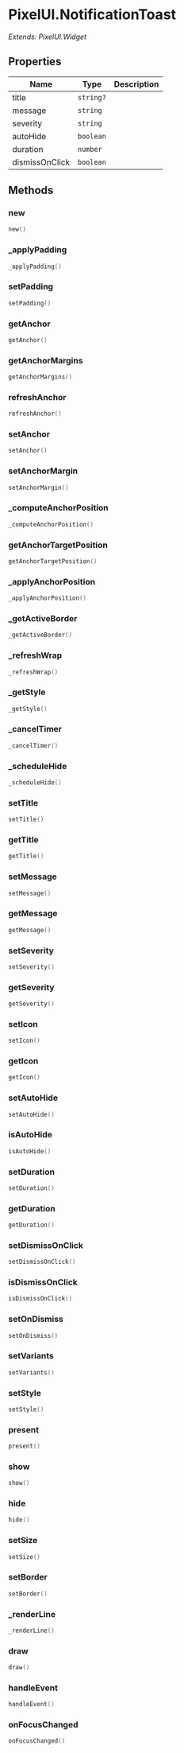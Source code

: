 # PixelUI.NotificationToast

*Extends: PixelUI.Widget*

## Properties

| Name | Type | Description |
|------|------|-------------|
| title | `string?` |  |
| message | `string` |  |
| severity | `string` |  |
| autoHide | `boolean` |  |
| duration | `number` |  |
| dismissOnClick | `boolean` |  |

## Methods

### new

```lua
new()
```

### _applyPadding

```lua
_applyPadding()
```

### setPadding

```lua
setPadding()
```

### getAnchor

```lua
getAnchor()
```

### getAnchorMargins

```lua
getAnchorMargins()
```

### refreshAnchor

```lua
refreshAnchor()
```

### setAnchor

```lua
setAnchor()
```

### setAnchorMargin

```lua
setAnchorMargin()
```

### _computeAnchorPosition

```lua
_computeAnchorPosition()
```

### getAnchorTargetPosition

```lua
getAnchorTargetPosition()
```

### _applyAnchorPosition

```lua
_applyAnchorPosition()
```

### _getActiveBorder

```lua
_getActiveBorder()
```

### _refreshWrap

```lua
_refreshWrap()
```

### _getStyle

```lua
_getStyle()
```

### _cancelTimer

```lua
_cancelTimer()
```

### _scheduleHide

```lua
_scheduleHide()
```

### setTitle

```lua
setTitle()
```

### getTitle

```lua
getTitle()
```

### setMessage

```lua
setMessage()
```

### getMessage

```lua
getMessage()
```

### setSeverity

```lua
setSeverity()
```

### getSeverity

```lua
getSeverity()
```

### setIcon

```lua
setIcon()
```

### getIcon

```lua
getIcon()
```

### setAutoHide

```lua
setAutoHide()
```

### isAutoHide

```lua
isAutoHide()
```

### setDuration

```lua
setDuration()
```

### getDuration

```lua
getDuration()
```

### setDismissOnClick

```lua
setDismissOnClick()
```

### isDismissOnClick

```lua
isDismissOnClick()
```

### setOnDismiss

```lua
setOnDismiss()
```

### setVariants

```lua
setVariants()
```

### setStyle

```lua
setStyle()
```

### present

```lua
present()
```

### show

```lua
show()
```

### hide

```lua
hide()
```

### setSize

```lua
setSize()
```

### setBorder

```lua
setBorder()
```

### _renderLine

```lua
_renderLine()
```

### draw

```lua
draw()
```

### handleEvent

```lua
handleEvent()
```

### onFocusChanged

```lua
onFocusChanged()
```

